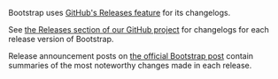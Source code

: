 Bootstrap uses [GitHub's Releases feature](https://github.com/post/1547-release-your-software) for its changelogs.

See [the Releases section of our GitHub project](https://github.com/twbs/bootstrap/releases) for changelogs for each release version of Bootstrap.

Release announcement posts on [the official Bootstrap post](http://post.getbootstrap.com) contain summaries of the most noteworthy changes made in each release.

